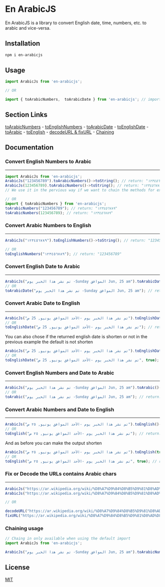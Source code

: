 # En ArabicJS

En ArabicJS is a library to convert English date, time, numbers, etc. to arabic and vice-versa.

## Installation

```bash
npm i en-arabicjs
```

## Usage

```js
import ArabicJs from 'en-arabicjs';

// OR

import { toArabicNumbers,  toArabicDate } from 'en-arabicjs'; // import only the functions you need
```

## Section Links

[toArabicNumbers](#convert-english-numbers-to-arabic) - 
[toEnglishNumbers](#convert-arabic-numbers-to-english) - 
[toArabicDate](#convert-english-date-to-arabic) -
[toEnglishDate](#convert-arabic-date-to-english) - 
[toArabic](#convert-english-numbers-and-date-to-arabic) -
[toEnglish](#convert-arabic-numbers-and-date-to-english) -
[decodeURL & fixURL](#fix-or-decode-the-urls-contains-arabic-chars) -
[Chaining](#chaining-usage)

## Documentation

### Convert English Numbers to Arabic
----------

```js
import ArabicJs from 'en-arabicjs';
ArabicJs("123456789").toArabicNumbers()->toString(); // return: "١٢٣٤٥٦٧٨٩"
ArabicJs(123456789).toArabicNumbers()->toString(); // return: "١٢٣٤٥٦٧٨٩"
// We use it in the pervious way if we want to chain the methods for example toArabicNumbers()->toArabicDate()

// OR
import { toArabicNumbers } from 'en-arabicjs';
toArabicNumbers("123456789"); // return: "١٢٣٤٥٦٧٨٩"
toArabicNumbers(123456789); // return: "١٢٣٤٥٦٧٨٩"
```

### Convert Arabic Numbers to English
----------

```js
ArabicJs("١٢٣٤٥٦٧٨٩").toEnglishNumbers()->toString(); // return: "123456789"

// OR
toEnglishNumbers("١٢٣٤٥٦٧٨٩"); // return: "123456789"
```

### Convert English Date to Arabic
----------

```js
ArabicJs("تم نشر هذا الخبر يوم -Sunday الموافق Jun, 25 am").toArabicDate()->toString(); // return: "تم نشر هذا الخبر يوم -الأحد الموافق يونيو, 25 ص"
// OR
toArabicDate("تم نشر هذا الخبر يوم -Sunday الموافق Jun, 25 am"); // return: "تم نشر هذا الخبر يوم -الأحد الموافق يونيو, 25 ص"
```

### Convert Arabic Date to English
----------

```js
ArabicJs("تم نشر هذا الخبر يوم -الأحد الموافق يونيو, 25 ص").toEnglishDate()->toString(); // return: "تم نشر هذا الخبر يوم -Sunday الموافق June, 25 am"
// OR
toEnglishDate("تم نشر هذا الخبر يوم -الأحد الموافق يونيو, 25 ص"); // return: "تم نشر هذا الخبر يوم -Sunday الموافق June, 25 am"
```
You can also chose if the returned english date is shorten or not in the previous example the default is not shorten
```js
ArabicJs("تم نشر هذا الخبر يوم -الأحد الموافق يونيو, 25 ص").toEnglishDate(true)->toString(); // return: "تم نشر هذا الخبر يوم -Sun الموافق Jun, 25 am"
// OR
toEnglishDate("تم نشر هذا الخبر يوم -الأحد الموافق يونيو, 25 ص", true); // return: "تم نشر هذا الخبر يوم -Sun الموافق Jun, 25 am"
```

### Convert English Numbers and Date to Arabic
----------

```js
ArabicJs("تم نشر هذا الخبر يوم -Sunday الموافق Jun, 25 am").toArabic()->toString(); // return: "تم نشر هذا الخبر يوم -الأحد الموافق يونيو, ٢٥ ص"
// OR
toArabic("تم نشر هذا الخبر يوم -Sunday الموافق Jun, 25 am"); // return: "تم نشر هذا الخبر يوم -الأحد الموافق يونيو, ٢٥ ص"
```

### Convert Arabic Numbers and Date to English
----------

```js
ArabicJs("تم نشر هذا الخبر يوم -الأحد الموافق يونيو, ٢٥ ص").toEnglish()->toString(); // return: "تم نشر هذا الخبر يوم -Sunday الموافق June, 25 am"
// OR
toEnglish("تم نشر هذا الخبر يوم -الأحد الموافق يونيو, ٢٥ ص"); // return: "تم نشر هذا الخبر يوم -Sunday الموافق June, 25 am"
```
And as before you can make the output shorten
```js
ArabicJs("تم نشر هذا الخبر يوم -الأحد الموافق يونيو, ٢٥ ص").toEnglish(true)->toString(); // return: "تم نشر هذا الخبر يوم -Sun الموافق Jun, 25 am"
// OR
toEnglish("تم نشر هذا الخبر يوم -الأحد الموافق يونيو, ٢٥ ص", true); // return: "تم نشر هذا الخبر يوم -Sun الموافق Jun, 25 am"
```

### Fix or Decode the URLs contains Arabic chars
----------

```js
ArabicJs("https://ar.wikipedia.org/wiki/%D8%A7%D9%84%D8%B5%D9%81%D8%AD%D8%A9_%D8%A7%D9%84%D8%B1%D8%A6%D9%8A%D8%B3%D9%8A%D8%A9").decodeURL()->toString(); // return: "https://ar.wikipedia.org/wiki/الصفحة_الرئيسية"
ArabicJs("https://ar.wikipedia.org/wiki/%D8%A7%D9%84%D8%B5%D9%81%D8%AD%D8%A9_%D8%A7%D9%84%D8%B1%D8%A6%D9%8A%D8%B3%D9%8A%D8%A9").fixURL()->toString(); // return: "https://ar.wikipedia.org/wiki/الصفحة_الرئيسية"

// OR

decodeURL("https://ar.wikipedia.org/wiki/%D8%A7%D9%84%D8%B5%D9%81%D8%AD%D8%A9_%D8%A7%D9%84%D8%B1%D8%A6%D9%8A%D8%B3%D9%8A%D8%A9"); // return: "https://ar.wikipedia.org/wiki/الصفحة_الرئيسية"
fixURL("https://ar.wikipedia.org/wiki/%D8%A7%D9%84%D8%B5%D9%81%D8%AD%D8%A9_%D8%A7%D9%84%D8%B1%D8%A6%D9%8A%D8%B3%D9%8A%D8%A9"); // return: "https://ar.wikipedia.org/wiki/الصفحة_الرئيسية"
```

### Chaining usage

```js
// Chaing in only available when using the default import
import ArabicJs from 'en-arabicjs';

ArabicJs("تم نشر هذا الخبر يوم -Sunday الموافق Jun, 25 am").toArabicNumbers().toArabicDate().toString(); // return: "تم نشر هذا الخبر يوم -الأحد الموافق يونيو, ٢٥ ص"
```

## License
[MIT](./LICENSE.md)
